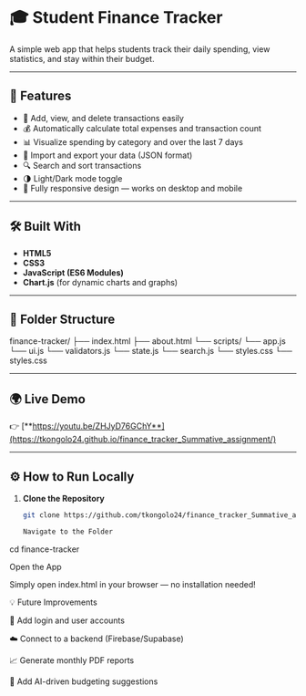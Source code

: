 # 🎓 Student Finance Tracker

A simple web app that helps students track their daily spending, view statistics, and stay within their budget.


---

## 🚀 Features
- 🧾 Add, view, and delete transactions easily  
- 💰 Automatically calculate total expenses and transaction count  
- 📊 Visualize spending by category and over the last 7 days  
- 💾 Import and export your data (JSON format)  
- 🔍 Search and sort transactions  
- 🌗 Light/Dark mode toggle  
- 📱 Fully responsive design — works on desktop and mobile

---

## 🛠️ Built With
- **HTML5**  
- **CSS3**  
- **JavaScript (ES6 Modules)**  
- **Chart.js** (for dynamic charts and graphs)

---

## 📁 Folder Structure
finance-tracker/
├── index.html
├── about.html
└── scripts/
    └── app.js
    └── ui.js
    └── validators.js
    └── state.js
    └── search.js
└── styles.css
    └── styles.css
    



---

## 🌍 Live Demo
👉 [**https://youtu.be/ZHJyD76GChY**](https://tkongolo24.github.io/finance_tracker_Summative_assignment/)

---

## ⚙️ How to Run Locally

1. **Clone the Repository**
   ```bash
   git clone https://github.com/tkongolo24/finance_tracker_Summative_assignment.git

   Navigate to the Folder
cd finance-tracker

Open the App

Simply open index.html in your browser — no installation needed!

💡 Future Improvements

🔐 Add login and user accounts

☁️ Connect to a backend (Firebase/Supabase)

📈 Generate monthly PDF reports

🧠 Add AI-driven budgeting suggestions
